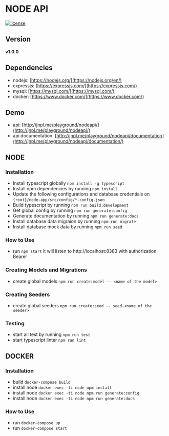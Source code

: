 # NODE API
[![license](https://img.shields.io/github/license/mashape/apistatus.svg)]()


## Version
**v1.0.0**


## Dependencies
* nodejs: [https://nodejs.org/](https://nodejs.org/en/)
* expressjs: [https://expressjs.com/](https://expressjs.com/)
* mysql: [https://mysql.com/](https://mysql.com/)
* docker: [https://www.docker.com/](https://www.docker.com/)


## Demo
* api: [http://jnpl.me/playground/nodeapi/](http://jnpl.me/playground/nodeapi/)
* api documentation: [http://jnpl.me/playground/nodeapi/documentation](http://jnpl.me/playground/nodeapi/documentation/)


## NODE
### Installation
* Install typescript globally `npm install -g typescript`
* Install npm dependencies by running `npm install`
* Update the following configurations and database credentials on `{root}/node-app/src/config/*-config.json`
* Build typescript by running `npm run build:development`
* Get global config by running `npm run generate:config`
* Generate documentation by running `npm run generate:docs`
* Install database data migraion by running `npm run migrate`
* Install database mock data by running `npm run seed`

### How to Use
* run `npm start` it will listen to http://localhost:8383 with authorization Bearer

### Creating Models and Migrations
* create global models `npm run create:model -- <name of the model>`

### Creating Seeders
* create global seeders `npm run create:seed -- seed-<name of the seeder>`

### Testing
* start all test by running `npm run test`
* start typescript linter `npm run lint`


## DOCKER
### Installation
* build `docker-compose build`
* install node `docker exec -ti node npm install`
* install node `docker exec -ti node npm run generate:config`
* install node `docker exec -ti node npm run generate:docs`

### How to Use
* run `docker-compose up`
* run `docker-compose start`

